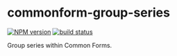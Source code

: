 commonform-group-series
=======================

[![NPM version](https://img.shields.io/npm/v/commonform-group-series.svg)](https://www.npmjs.com/package/commonform-group-series)
[![build status](https://img.shields.io/travis/commonform/commonform-group-series.svg)](http://travis-ci.org/commonform/commonform-group-series)

Group series within Common Forms.

